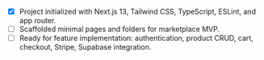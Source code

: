 - [x] Project initialized with Next.js 13, Tailwind CSS, TypeScript, ESLint, and app router.
- [ ] Scaffolded minimal pages and folders for marketplace MVP.
- [ ] Ready for feature implementation: authentication, product CRUD, cart, checkout, Stripe, Supabase integration.
